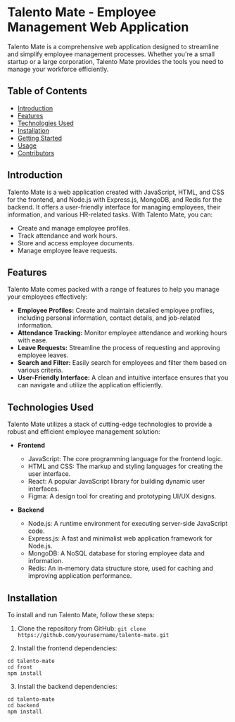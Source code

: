 # Talento Mate - Employee Management Web Application

Talento Mate is a comprehensive web application designed to streamline and simplify employee management processes. Whether you're a small startup or a large corporation, Talento Mate provides the tools you need to manage your workforce efficiently.

## Table of Contents
- [Introduction](#introduction)
- [Features](#features)
- [Technologies Used](#technologies-used)
- [Installation](#installation)
- [Getting Started](#getting-started)
- [Usage](#usage)
- [Contributors](#contributors)

## Introduction
Talento Mate is a web application created with JavaScript, HTML, and CSS for the frontend, and Node.js with Express.js, MongoDB, and Redis for the backend. It offers a user-friendly interface for managing employees, their information, and various HR-related tasks. With Talento Mate, you can:

- Create and manage employee profiles.
- Track attendance and work hours.
- Store and access employee documents.
- Manage employee leave requests.

## Features
Talento Mate comes packed with a range of features to help you manage your employees effectively:

- **Employee Profiles:** Create and maintain detailed employee profiles, including personal information, contact details, and job-related information.
- **Attendance Tracking:** Monitor employee attendance and working hours with ease.
- **Leave Requests:** Streamline the process of requesting and approving employee leaves.
- **Search and Filter:** Easily search for employees and filter them based on various criteria.
- **User-Friendly Interface:** A clean and intuitive interface ensures that you can navigate and utilize the application efficiently.

## Technologies Used
Talento Mate utilizes a stack of cutting-edge technologies to provide a robust and efficient employee management solution:

- **Frontend**
  - JavaScript: The core programming language for the frontend logic.
  - HTML and CSS: The markup and styling languages for creating the user interface.
  - React: A popular JavaScript library for building dynamic user interfaces.
  - Figma: A design tool for creating and prototyping UI/UX designs.

- **Backend**
  - Node.js: A runtime environment for executing server-side JavaScript code.
  - Express.js: A fast and minimalist web application framework for Node.js.
  - MongoDB: A NoSQL database for storing employee data and information.
  - Redis: An in-memory data structure store, used for caching and improving application performance.

## Installation
To install and run Talento Mate, follow these steps:

1. Clone the repository from GitHub:
```git clone https://github.com/yourusername/talento-mate.git```

2. Install the frontend dependencies:
```
cd talento-mate
cd front 
npm install
```
3. Install the backend dependencies:
```
cd talento-mate
cd backend 
npm install
```
